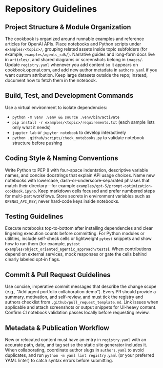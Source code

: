 # Repository Guidelines

## Project Structure & Module Organization
The cookbook is organized around runnable examples and reference articles for OpenAI APIs. Place notebooks and Python scripts under `examples/<topic>/`, grouping related assets inside topic subfolders (for example, `examples/agents_sdk/`). Narrative guides and long-form docs live in `articles/`, and shared diagrams or screenshots belong in `images/`. Update `registry.yaml` whenever you add content so it appears on cookbook.openai.com, and add new author metadata in `authors.yaml` if you want custom attribution. Keep large datasets outside the repo; instead, document how to fetch them in the notebook.

## Build, Test, and Development Commands
Use a virtual environment to isolate dependencies:
- `python -m venv .venv && source .venv/bin/activate`
- `pip install -r examples/<topic>/requirements.txt` (each sample lists only what it needs)
- `jupyter lab` or `jupyter notebook` to develop interactively
- `python .github/scripts/check_notebooks.py` to validate notebook structure before pushing

## Coding Style & Naming Conventions
Write Python to PEP 8 with four-space indentation, descriptive variable names, and concise docstrings that explain API usage choices. Name new notebooks with lowercase, dash-or-underscore-separated phrases that match their directory—for example `examples/gpt-5/prompt-optimization-cookbook.ipynb`. Keep markdown cells focused and prefer numbered steps for multi-part workflows. Store secrets in environment variables such as `OPENAI_API_KEY`; never hard-code keys inside notebooks.

## Testing Guidelines
Execute notebooks top-to-bottom after installing dependencies and clear lingering execution counts before committing. For Python modules or utilities, include self-check cells or lightweight `pytest` snippets and show how to run them (for example, `pytest examples/object_oriented_agentic_approach/tests`). When contributions depend on external services, mock responses or gate the cells behind clearly labeled opt-in flags.

## Commit & Pull Request Guidelines
Use concise, imperative commit messages that describe the change scope (e.g., "Add agent portfolio collaboration demo"). Every PR should provide a summary, motivation, and self-review, and must tick the registry and authors checklist from `.github/pull_request_template.md`. Link issues when applicable and attach screenshots or output snippets for UI-heavy content. Confirm CI notebook validation passes locally before requesting review.

## Metadata & Publication Workflow
New or relocated content must have an entry in `registry.yaml` with an accurate path, date, and tag set so the static site generator includes it. When collaborating, coordinate author slugs in `authors.yaml` to avoid duplicates, and run `python -m yaml lint registry.yaml` (or your preferred YAML linter) to catch syntax errors before submitting.
